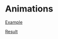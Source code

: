 # Animations

[Example](https://interfaceingame.com/screenshots/overwatch-finding-game/)

[Result](https://)
